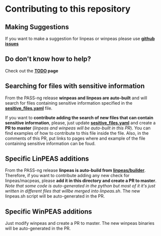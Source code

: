 # Contributing to this repository

## Making Suggestions 
If you want to make a suggestion for linpeas or winpeas please use **[github issues](https://github.com/khulnasoft-lab/privilege-access-security-suite/issues)**

## Do don't know how to help?
Check out the **[TODO](https://github.com/khulnasoft/PASS-ng/blob/master/TODO.md) page**

## Searching for files with sensitive information
From the PASS-ng release **winpeas and linpeas are auto-built** and will search for files containing sensitive information specified in the **[sesitive_files.yaml](https://github.com/khulnasoft-lab/privilege-access-security-suite/blob/master/build_lists/sensitive_files.yaml)** file.

If you want to **contribute adding the search of new files that can contain sensitive information**, please, just update **[sesitive_files.yaml](https://github.com/khulnasoft-lab/privilege-access-security-suite/blob/master/build_lists/sensitive_files.yaml)** and create a **PR to master** (*linpeas and winpeas will be auto-built in this PR*). You can find examples of how to contribute to this file inside the file.
Also, in the comments of this PR, put links to pages where and example of the file containing sensitive information can be foud.

## Specific LinPEAS additions
From the PASS-ng release **linpeas is auto-build from [linpeas/builder](https://github.com/khulnasoft-lab/privilege-access-security-suite/blob/master/linPEAS/builder/)**. Therefore, if you want to contribute adding any new check for linpeas/macpeas, please **add it in this directory and create a PR to master**. *Note that some code is auto-generated in the python but most of it it's just written in different files that willbe merged into linpeas.sh*.
The new linpeas.sh script will be auto-generated in the PR.

## Specific WinPEAS additions
Just modify winpeas and create a PR to master.
The new winpeas binaries will be auto-generated in the PR.
